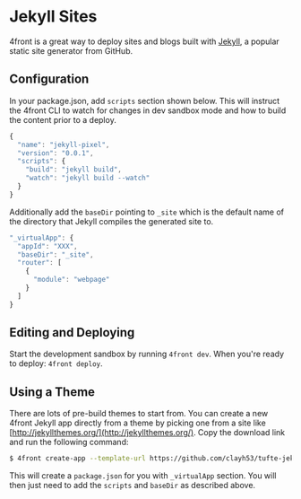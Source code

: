 # Jekyll Sites

4front is a great way to deploy sites and blogs built with [Jekyll](http://jekyllrb.com/), a popular static site generator from GitHub.

## Configuration
In your package.json, add `scripts` section shown below. This will instruct the 4front CLI to watch for changes in dev sandbox mode and how to build the content prior to a deploy.

~~~js
{
  "name": "jekyll-pixel",
  "version": "0.0.1",
  "scripts": {
    "build": "jekyll build",
    "watch": "jekyll build --watch"
  }
}
~~~

Additionally add the `baseDir` pointing to `_site` which is the default name of the directory that Jekyll compiles the generated site to.

~~~js
"_virtualApp": {
  "appId": "XXX",
  "baseDir": "_site",
  "router": [
    {
      "module": "webpage"
    }
  ]
}
~~~

## Editing and Deploying
Start the development sandbox by running `4front dev`. When you're ready to deploy: `4front deploy`.

## Using a Theme
There are lots of pre-build themes to start from. You can create a new 4front Jekyll app directly from a theme by picking one from a site like [http://jekyllthemes.org/](http://jekyllthemes.org/). Copy the download link and run the following command:

~~~sh
$ 4front create-app --template-url https://github.com/clayh53/tufte-jekyll/archive/master.zip
~~~

This will create a `package.json` for you with `_virtualApp` section. You will then just need to add the `scripts` and `baseDir` as described above.
